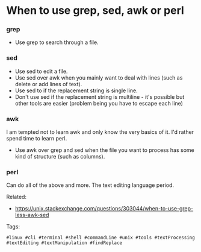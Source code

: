 # When to use grep, sed, awk or perl

### grep

* Use grep to search through a file. 

### sed

* Use sed to edit a file. 
* Use sed over awk when you mainly want to deal with lines (such as delete or add lines of text). 
* Use sed to if the replacement string is single line.
* Don't use sed if the replacement string is multiline - it's possible but other tools are easier (problem being you have to escape each line)

### awk

I am tempted not to learn awk and only know the very basics of it. I'd rather spend time to learn perl.

* Use awk over grep and sed when the file you want to process has some kind of structure (such as columns). 

### perl

Can do all of the above and more. The text editing language period.

Related:

* <https://unix.stackexchange.com/questions/303044/when-to-use-grep-less-awk-sed>

Tags:

    #linux #cli #terminal #shell #commandLine #unix #tools #textProcessing #textEditing #textManipulation #findReplace

